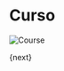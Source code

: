 <!-- add-breadcrumbs -->
# Curso

<img class="screenshot" alt="Course" src="/docs/assets/img/education/setup/course.png">

{next}
